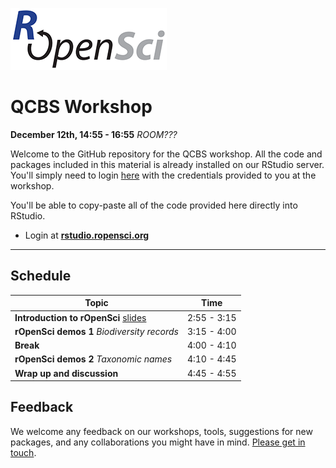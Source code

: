 
[![](ropensci_logo.png)](http://ropensci.org/)
# QCBS Workshop
**December 12th, 14:55 - 16:55**
*ROOM???*

Welcome to the GitHub repository for the QCBS workshop. All the code and packages included in this material is already installed on our RStudio server. You'll simply need to login [here](http://rstudio.ropensci.org/) with the credentials provided to you at the workshop.

You'll be able to copy-paste all of the code provided here directly into RStudio.

* Login at [**rstudio.ropensci.org**](http://rstudio.ropensci.org/)

--- 

## Schedule 

|Topic|Time|
|---------------|-------|
|**Introduction to rOpenSci** [slides](http://ropensci.github.io/workshops-montreal-2013-12/00-introduction/intro_slides/index.html) | 2:55 - 3:15 |
|**rOpenSci demos 1** *Biodiversity records*  | 3:15 - 4:00 |
|**Break**| 4:00 - 4:10 |
|**rOpenSci demos 2** *Taxonomic names* | 4:10 - 4:45 |
|**Wrap up and discussion**  | 4:45 - 4:55 |

## Feedback

We welcome any feedback on our workshops, tools, suggestions for new packages, and any collaborations you might have in mind. [Please get in touch](http://ropensci.org/contact.html).